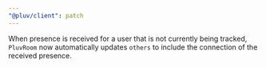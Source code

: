 ```yaml
---
"@pluv/client": patch
---
```


When presence is received for a user that is not currently being tracked, `PluvRoom` now automatically updates `others` to include the connection of the received presence.
